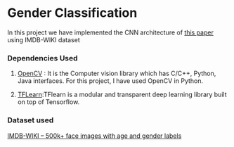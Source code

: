 # Gender Classification 

In this project we have implemented the CNN architecture of [this paper](https://www.cv-foundation.org/openaccess/content_cvpr_workshops_2015/W08/papers/Levi_Age_and_Gender_2015_CVPR_paper.pdf) using IMDB-WIKI dataset 

### Dependencies Used

1. [OpenCV](https://opencv.org) : It is the Computer vision library which has C/C++, Python, Java interfaces. For this project, I have used OpenCV in Python.

2. [TFLearn](http://tflearn.org/):TFlearn is a modular and transparent deep learning library built on top of Tensorflow. 


### Dataset used

[IMDB-WIKI – 500k+ face images with age and gender labels](https://data.vision.ee.ethz.ch/cvl/rrothe/imdb-wiki/)


<!-- ### Paper implemented

[Age and Gender Classification using Convolutional Neural Networks](https://www.cv-foundation.org/openaccess/content_cvpr_workshops_2015/W08/papers/Levi_Age_and_Gender_2015_CVPR_paper.pdf)
 -->